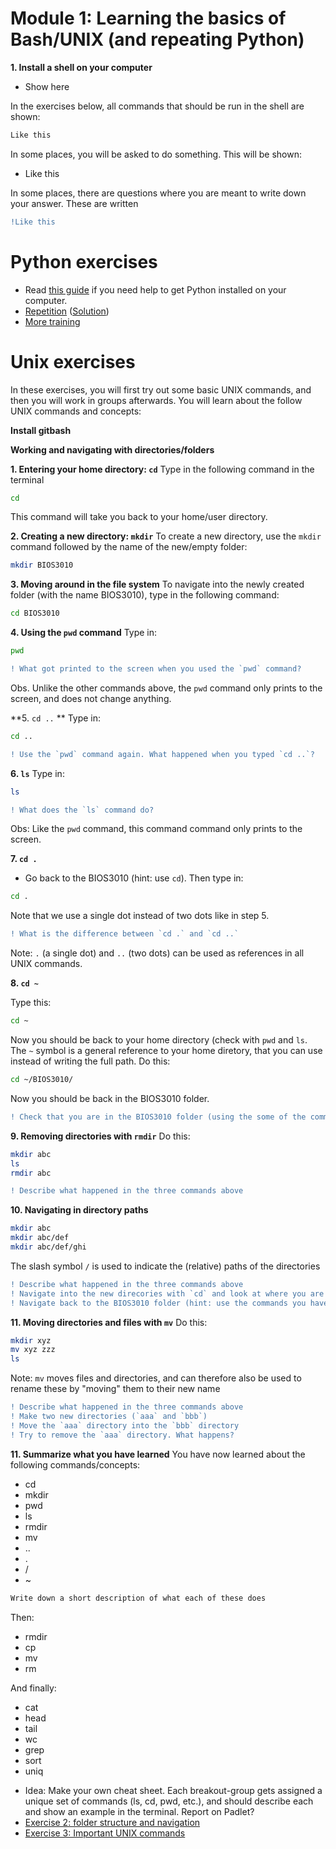 # Module 1: Learning the basics of Bash/UNIX (and repeating Python)
**1. Install a shell on your computer**
- Show here

In the exercises below, all commands that should be run in the shell are shown:

```bash
Like this
```
In some places, you will be asked to do something. This will be shown:
- Like this

In some places, there are questions where you are meant to write down your answer. These are written
```diff
!Like this
```


# Python exercises
* Read [this guide](guide_getting_started_with_python.md) if you need help to get Python installed on your computer.
* [Repetition](Python-exercise1.md) ([Solution](solutions/Exercise1-solution.py))
* [More training](..)

# Unix exercises
In these exercises, you will first try out some basic UNIX commands, and then you will work in groups afterwards. You will learn about the follow UNIX commands and concepts:

**Install gitbash**

**Working and navigating with directories/folders**

**1. Entering your home directory: `cd`** 
Type in the following command in the terminal
```bash
cd
```
This command will take you back to your home/user directory.

**2. Creating a new directory: `mkdir`** 
To create a new directory, use the `mkdir` command followed by the name of the new/empty folder:
```bash
mkdir BIOS3010
```

**3. Moving around in the file system** 
To navigate into the newly created folder (with the name BIOS3010), type in the following command:
```bash
cd BIOS3010
```
**4. Using the `pwd` command** 
Type in:
```bash
pwd
```

```diff
! What got printed to the screen when you used the `pwd` command?
```
Obs. Unlike the other commands above, the `pwd` command only prints to the screen, and does not change anything.

**5. `cd ..` **
Type in:

```bash
cd ..
```

```diff
! Use the `pwd` command again. What happened when you typed `cd ..`?
```

**6. `ls`**
Type in:
```bash
ls
```

```diff
! What does the `ls` command do?
```
Obs: Like the `pwd` command, this command command only prints to the screen.

**7. `cd .`**
- Go back to the BIOS3010 (hint: use `cd`).
Then type in:
```bash
cd .
```
Note that we use a single dot instead of two dots like in step 5.

```diff
! What is the difference between `cd .` and `cd ..`
```

Note: `.` (a single dot) and `..` (two dots) can be used as references in all UNIX commands.

**8. `cd ~`**

Type this:
```bash
cd ~ 
```
Now you should be back to your home directory (check with `pwd` and `ls`. The `~` symbol is a general reference to your home diretory, that you can use instead of writing the full path.
Do this:
```bash
cd ~/BIOS3010/ 
```
Now you should be back in the BIOS3010 folder.
```diff
! Check that you are in the BIOS3010 folder (using the some of the commands you just learned)
```

**9. Removing directories with `rmdir`**
Do this:
```bash
mkdir abc
ls
rmdir abc
```

```diff
! Describe what happened in the three commands above
```

**10. Navigating in directory paths**
```bash
mkdir abc
mkdir abc/def
mkdir abc/def/ghi
```
The slash symbol `/` is used to indicate the (relative) paths of the directories

```diff
! Describe what happened in the three commands above
! Navigate into the new direcories with `cd` and look at where you are with `pwd`
! Navigate back to the BIOS3010 folder (hint: use the commands you have learned above)
```

**11. Moving directories and files with `mv`**
Do this:
```bash
mkdir xyz
mv xyz zzz
ls
```
Note: `mv` moves files and directories, and can therefore also be used to rename these by "moving" them to their new name

```diff
! Describe what happened in the three commands above
! Make two new directories (`aaa` and `bbb`)
! Move the `aaa` directory into the `bbb` directory
! Try to remove the `aaa` directory. What happens?
```

**11. Summarize what you have learned**
You have now learned about the following commands/concepts:
- cd 
- mkdir
- pwd
- ls
- rmdir
- mv 
- ..
- .
- /
- ~

```diff
Write down a short description of what each of these does
```


Then:
- rmdir
- cp
- mv
- rm

And finally:
- cat
- head
- tail
- wc
- grep
- sort
- uniq









* Idea: Make your own cheat sheet. Each breakout-group gets assigned a unique set of commands (ls, cd, pwd, etc.), and should describe each and show an example in the terminal. Report on Padlet?
* [Exercise 2: folder structure and navigation](Exercise_2_folder_structure.md) 
* [Exercise 3: Important UNIX commands](Exercise_3_cmds.md) 
